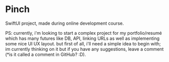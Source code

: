 # Pinch
SwiftUI project, made during online development course.

PS: currently, i'm looking to start a complex project for my portfolio/resumé which has many futures like DB, API, linking URLs as well as implementing some nice UI UX layout.
  but first of all, i'll need a simple idea to begin with; im currently thinking on it but if you have any suggestions, leave a comment (*is it called a comment in GitHub? :D).
